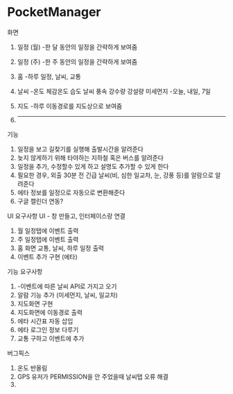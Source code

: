 # PocketManager


화면
1. 일정 (월)
  -한 달 동안의 일정을 간략하게 보여줌
  
2. 일정 (주)
  -한 주 동안의 일정을 간략하게 보여줌

3. 홈
  -하루 일정, 날씨, 교통

3. 날씨
  -온도 체감온도 습도 날씨 풍속 강수량 강설량 미세먼지
  -오늘, 내일, 7일

5. 지도
  -하루 이동경로를 지도상으로 보여줌
  
6. ----------------------------------------------------


기능
1. 일정을 보고 길찾기를 실행해 출발시간을 알려준다
2. 늦지 않게하기 위해 타야하는 지하철 혹은 버스를 알려준다
3. 일정을 추가, 수정할수 있게 하고 설명도 추가할 수 있게 한다
4. 필요한 경우, 외출  30분 전 긴급 날씨(비, 심한 일교차, 눈, 강풍 등)를 알람으로 알려준다
5. 에타 정보를 일정으로 자동으로 변환해준다
6. 구글 캘린더 연동?


UI 요구사항
UI - 창 만들고, 인터페이스랑 연결
1. 월 일정탭에 이벤트 출력
2. 주 일정탭에 이벤트 출력
3. 홈 화면 교통, 날씨, 하루 일정 출력
4. 이벤트 추가 구현 (에타)

기능 요구사항
1. -이벤트에 따른 날씨 API로 가지고 오기
2. 알람 기능 추가 (미세먼지, 날씨, 일교차)
3. 지도화면 구현
4. 지도화면에 이동경로 출력
5. 에타 시간표 자동 삽입
6. 에타 로그인 정보 다루기
7. 교통 구하고 이벤트에 추가

버그픽스
1. 온도 반올림
2. GPS 유저가 PERMISSION을 안 주었을때 날씨탭 오류 해결
3. 

